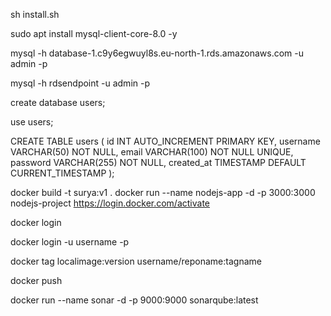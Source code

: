 
sh install.sh

sudo apt install mysql-client-core-8.0 -y

mysql -h database-1.c9y6egwuyl8s.eu-north-1.rds.amazonaws.com -u admin -p

mysql -h rdsendpoint -u admin -p

create database users;

use users;


CREATE TABLE users (
    id INT AUTO_INCREMENT PRIMARY KEY,
    username VARCHAR(50) NOT NULL,
    email VARCHAR(100) NOT NULL UNIQUE,
    password VARCHAR(255) NOT NULL, 
    created_at TIMESTAMP DEFAULT CURRENT_TIMESTAMP
);


docker build -t surya:v1 .
docker run  --name nodejs-app -d -p 3000:3000 nodejs-project
https://login.docker.com/activate

docker login

docker login -u username -p

docker tag localimage:version username/reponame:tagname

docker push 


docker run --name sonar -d -p 9000:9000 sonarqube:latest


